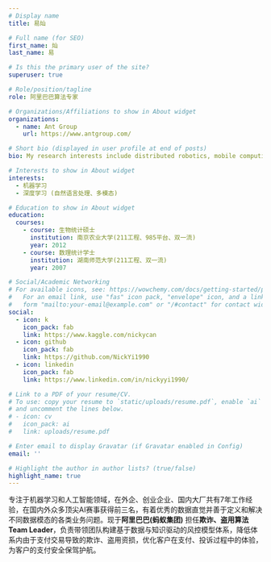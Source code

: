 ```yaml
---
# Display name
title: 易灿

# Full name (for SEO)
first_name: 灿
last_name: 易

# Is this the primary user of the site?
superuser: true

# Role/position/tagline
role: 阿里巴巴算法专家

# Organizations/Affiliations to show in About widget
organizations:
  - name: Ant Group
    url: https://www.antgroup.com/

# Short bio (displayed in user profile at end of posts)
bio: My research interests include distributed robotics, mobile computing and programmable matter.

# Interests to show in About widget
interests:
  - 机器学习
  - 深度学习 (自然语言处理、多模态)

# Education to show in About widget
education:
  courses:
    - course: 生物统计硕士
      institution: 南京农业大学(211工程、985平台、双一流)
      year: 2012
    - course: 数理统计学士
      institution: 湖南师范大学(211工程、双一流)
      year: 2007

# Social/Academic Networking
# For available icons, see: https://wowchemy.com/docs/getting-started/page-builder/#icons
#   For an email link, use "fas" icon pack, "envelope" icon, and a link in the
#   form "mailto:your-email@example.com" or "/#contact" for contact widget.
social:
  - icon: k
    icon_pack: fab
    link: https://www.kaggle.com/nickycan
  - icon: github
    icon_pack: fab
    link: https://github.com/NickYi1990
  - icon: linkedin
    icon_pack: fab
    link: https://www.linkedin.com/in/nickyyi1990/

# Link to a PDF of your resume/CV.
# To use: copy your resume to `static/uploads/resume.pdf`, enable `ai` icons in `params.yaml`,
# and uncomment the lines below.
# - icon: cv
#   icon_pack: ai
#   link: uploads/resume.pdf

# Enter email to display Gravatar (if Gravatar enabled in Config)
email: ''

# Highlight the author in author lists? (true/false)
highlight_name: true
---
```


专注于机器学习和人工智能领域，在外企、创业企业、国内大厂共有7年工作经验，在国内外众多顶尖AI赛事获得前三名，有着优秀的数据直觉并善于定义和解决不同数据模态的各类业务问题。现于**阿里巴巴(蚂蚁集团)** 担任**欺诈、盗用算法Team Leader**，负责带领团队构建基于数据与知识驱动的风控模型体系，降低体系内由于支付交易导致的欺诈、盗用资损，优化客户在支付、投诉过程中的体验，为客户的支付安全保驾护航。

